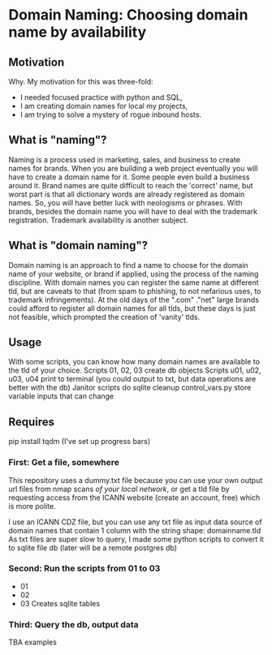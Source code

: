# Domain Naming: Choosing domain name by availability
## Motivation
Why. My motivation for this was three-fold: 
* I needed focused practice with python and SQL,
* I am creating domain names for local my projects,
* I am trying to solve a mystery of rogue inbound hosts.

## What is "naming"?
Naming is a process used in marketing, sales, and business to create names for brands.
When you are building a web project eventually you will have to create a domain name for it. Some people even build a business around it. 
Brand names are quite difficult to reach the 'correct' name, but worst part is that all dictionary words are already registered as domain names. 
So, you will have better luck with neologisms or phrases. 
With brands, besides the domain name you will have to deal with the trademark registration. Trademark availability is another subject.

## What is "domain naming"?
Domain naming is an approach to find a name to choose for the domain name of your website, or brand if applied, using the process of the naming discipline.
With domain names you can register the same name at different tld, but are caveats to that (from spam to phishing, to not nefarious uses, to trademark infringements). 
At the old days of the ".com" ."net" large brands could afford to register all domain names for all tlds, but these days is just not feasible, which prompted the creation of 'vanity' tlds.

## Usage
With some scripts, you can know how many domain names are available to the tld of your choice.
Scripts 01, 02, 03 create db objects
Scripts u01, u02, u03, u04 print to terminal (you could output to txt, but data operations are better with the db)
Janitor scripts do sqlite cleanup
control_vars.py store variable inputs that can change

## Requires
pip install tqdm
(I've set up progress bars)

### First: Get a file, somewhere
This repository uses a dummy.txt file because you can use your own output url files from nmap scans _of your local network_, or get a tld file by requesting access from the ICANN website (create an account, free) which is more polite.

I use an ICANN CDZ file, but you can use any txt file as input data source of domain names that contain 1 column with the string shape: domainname.tld
As txt files are super slow to query, I made some python scripts to convert it to sqlite file db (later will be a remote postgres db)

### Second: Run the scripts from 01 to 03
* 01
* 02
* 03
Creates sqlite tables

### Third: Query the db, output data
TBA examples
